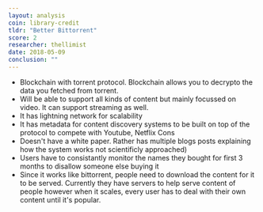 ```yaml
---
layout: analysis
coin: library-credit
tldr: "Better Bittorrent"
score: 2
researcher: thellimist
date: 2018-05-09
conclusion: ""
---
```


- Blockchain with torrent protocol. Blockchain allows you to decrypto the data you fetched from torrent.
- Will be able to support all kinds of content but mainly focussed on video. It can support streaming as well.
- It has lightning network for scalability
- It has metadata for content discovery systems to be built on top of the protocol to compete with Youtube, Netflix
Cons
- Doesn't have a white paper. Rather has multiple blogs posts explaining how the system works not scientificly approached)
- Users have to consistantly monitor the names they bought for first 3 months to disallow someone else buying it
- Since it works like bittorrent, people need to download the content for it to be served. Currently they have servers to help serve content of people however when it scales, every user has to deal with their own content until it's popular.
